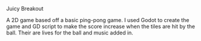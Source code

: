 Juicy Breakout 

A 2D game based off a basic ping-pong game. I used Godot to create the game and GD script to make the score increase when the tiles are hit by the ball. Their are lives for the ball and music added in. 
